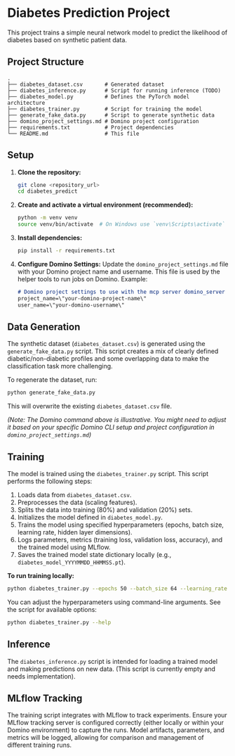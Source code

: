 # Diabetes Prediction Project

This project trains a simple neural network model to predict the likelihood of diabetes based on synthetic patient data.

## Project Structure

```
.
├── diabetes_dataset.csv       # Generated dataset
├── diabetes_inference.py      # Script for running inference (TODO)
├── diabetes_model.py          # Defines the PyTorch model architecture
├── diabetes_trainer.py        # Script for training the model
├── generate_fake_data.py      # Script to generate synthetic data
├── domino_project_settings.md # Domino project configuration
├── requirements.txt           # Project dependencies
└── README.md                  # This file
```

## Setup

1.  **Clone the repository:**
    ```bash
    git clone <repository_url>
    cd diabetes_predict
    ```

2.  **Create and activate a virtual environment (recommended):**
    ```bash
    python -m venv venv
    source venv/bin/activate  # On Windows use `venv\Scripts\activate`
    ```

3.  **Install dependencies:**
    ```bash
    pip install -r requirements.txt
    ```

4.  **Configure Domino Settings:**
    Update the `domino_project_settings.md` file with your Domino project name and username. This file is used by the helper tools to run jobs on Domino. Example:
    ```markdown
    # Domino project settings to use with the mcp server domino_server and its job runner functions
    project_name=\"your-domino-project-name\"
    user_name=\"your-domino-username\"
    ```

## Data Generation

The synthetic dataset (`diabetes_dataset.csv`) is generated using the `generate_fake_data.py` script. This script creates a mix of clearly defined diabetic/non-diabetic profiles and some overlapping data to make the classification task more challenging.

To regenerate the dataset, run:
```bash
python generate_fake_data.py
```
This will overwrite the existing `diabetes_dataset.csv` file.


*(Note: The Domino command above is illustrative. You might need to adjust it based on your specific Domino CLI setup and project configuration in `domino_project_settings.md`)*

## Training

The model is trained using the `diabetes_trainer.py` script. This script performs the following steps:
1.  Loads data from `diabetes_dataset.csv`.
2.  Preprocesses the data (scaling features).
3.  Splits the data into training (80%) and validation (20%) sets.
4.  Initializes the model defined in `diabetes_model.py`.
5.  Trains the model using specified hyperparameters (epochs, batch size, learning rate, hidden layer dimensions).
6.  Logs parameters, metrics (training loss, validation loss, accuracy), and the trained model using MLflow.
7.  Saves the trained model state dictionary locally (e.g., `diabetes_model_YYYYMMDD_HHMMSS.pt`).

**To run training locally:**
```bash
python diabetes_trainer.py --epochs 50 --batch_size 64 --learning_rate 0.001
```
You can adjust the hyperparameters using command-line arguments. See the script for available options:
```bash
python diabetes_trainer.py --help
```

## Inference

The `diabetes_inference.py` script is intended for loading a trained model and making predictions on new data. (This script is currently empty and needs implementation).

## MLflow Tracking

The training script integrates with MLflow to track experiments. Ensure your MLflow tracking server is configured correctly (either locally or within your Domino environment) to capture the runs. Model artifacts, parameters, and metrics will be logged, allowing for comparison and management of different training runs. 
